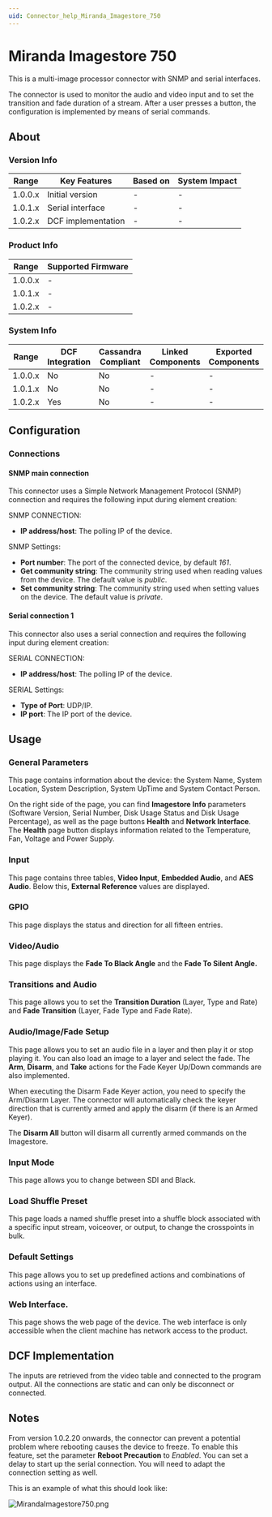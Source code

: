 ```yaml
---
uid: Connector_help_Miranda_Imagestore_750
---
```


# Miranda Imagestore 750

This is a multi-image processor connector with SNMP and serial interfaces.

The connector is used to monitor the audio and video input and to set the transition and fade duration of a stream. After a user presses a button, the configuration is implemented by means of serial commands.

## About

### Version Info

| **Range** | **Key Features**   | **Based on** | **System Impact** |
|-----------|--------------------|--------------|-------------------|
| 1.0.0.x   | Initial version    | \-           | \-                |
| 1.0.1.x   | Serial interface   | \-           | \-                |
| 1.0.2.x   | DCF implementation | \-           | \-                |

### Product Info

| Range     | Supported Firmware     |
|-----------|------------------------|
| 1.0.0.x   | \-                     |
| 1.0.1.x   | \-                     |
| 1.0.2.x   | \-                     |

### System Info

| Range     | DCF Integration     | Cassandra Compliant     | Linked Components     | Exported Components     |
|-----------|---------------------|-------------------------|-----------------------|-------------------------|
| 1.0.0.x   | No                  | No                      | \-                    | \-                      |
| 1.0.1.x   | No                  | No                      | \-                    | \-                      |
| 1.0.2.x   | Yes                 | No                      | \-                    | \-                      |

## Configuration

### Connections

#### SNMP main connection

This connector uses a Simple Network Management Protocol (SNMP) connection and requires the following input during element creation:

SNMP CONNECTION:

- **IP address/host**: The polling IP of the device.

SNMP Settings:

- **Port number**: The port of the connected device, by default *161*.
- **Get community string**: The community string used when reading values from the device. The default value is *public*.
- **Set community string**: The community string used when setting values on the device. The default value is *private*.

#### Serial connection 1

This connector also uses a serial connection and requires the following input during element creation:

SERIAL CONNECTION:

- **IP address/host**: The polling IP of the device.

SERIAL Settings:

- **Type of Port**: UDP/IP.
- **IP port**: The IP port of the device.

## Usage

### General Parameters

This page contains information about the device: the System Name, System Location, System Description, System UpTime and System Contact Person.

On the right side of the page, you can find **Imagestore Info** parameters (Software Version, Serial Number, Disk Usage Status and Disk Usage Percentage), as well as the page buttons **Health** and **Network Interface**. The **Health** page button displays information related to the Temperature, Fan, Voltage and Power Supply.

### Input

This page contains three tables, **Video Input**, **Embedded Audio**, and **AES Audio**. Below this, **External Reference** values are displayed.

### GPIO

This page displays the status and direction for all fifteen entries.

### Video/Audio

This page displays the **Fade To Black Angle** and the **Fade To Silent Angle.**

### Transitions and Audio

This page allows you to set the **Transition Duration** (Layer, Type and Rate) and **Fade Transition** (Layer, Fade Type and Fade Rate).

### Audio/Image/Fade Setup

This page allows you to set an audio file in a layer and then play it or stop playing it. You can also load an image to a layer and select the fade. The **Arm**, **Disarm**, and **Take** actions for the Fade Keyer Up/Down commands are also implemented.

When executing the Disarm Fade Keyer action, you need to specify the Arm/Disarm Layer. The connector will automatically check the keyer direction that is currently armed and apply the disarm (if there is an Armed Keyer).

The **Disarm All** button will disarm all currently armed commands on the Imagestore.

### Input Mode

This page allows you to change between SDI and Black.

### Load Shuffle Preset

This page loads a named shuffle preset into a shuffle block associated with a specific input stream, voiceover, or output, to change the crosspoints in bulk.

### Default Settings

This page allows you to set up predefined actions and combinations of actions using an interface.

### Web Interface.

This page shows the web page of the device. The web interface is only accessible when the client machine has network access to the product.

## DCF Implementation

The inputs are retrieved from the video table and connected to the program output. All the connections are static and can only be disconnect or connected.

## Notes

From version 1.0.2.20 onwards, the connector can prevent a potential problem where rebooting causes the device to freeze. To enable this feature, set the parameter **Reboot Precaution** to *Enabled*. You can set a delay to start up the serial connection. You will need to adapt the connection setting as well.

This is an example of what this should look like:

![MirandaImagestore750.png](~/images/Miranda_Imagestore_750_MirandaImagestore750.png)
